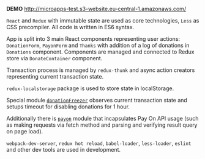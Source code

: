 **DEMO** http://microapps-test.s3-website.eu-central-1.amazonaws.com/

`React` and `Redux` with immutable state are used as core technologies, `Less` as CSS precompiler. All code is written in ES6 syntax.

App is split into 3 main React components representing user actions: `DonationForm`, `PayonForm` and `Thanks` with addition of a log of donations in `Donations` component. Components are managed and connected to Redux store via `DonateContainer` component.

Transaction process is managed by `redux-thunk` and async action creators representing current transaction state.

`redux-localstorage` package is used to store state in localStorage.

Special module [`donationFreezer`](src/core/donationFreezer.js) observes current transaction state and setups timeout for disabling donations for 1 hour. 

Additionally there is [`payon`](src/core/donationFreezer.js) module that incapsulates Pay On API usage (such as making requests via fetch method and parsing and verifying result query on page load). 

`webpack-dev-server`, `redux hot reload`, `babel-loader`, `less-loader`, `eslint` and other dev tools are used in development.
